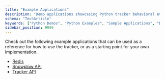 ```yaml
---
title: "Example Applications"
description: "Demo applications showcasing Python tracker behavioral event collection capabilities and implementation."
schema: "TechArticle"
keywords: ["Python Demos", "Python Examples", "Sample Applications", "Demo Scripts", "Python Samples", "Example Code"]
sidebar_position: 9999
---
```


Check out the following example applications that can be used as a reference for how to use the tracker, or as a starting point for your own implementation.

- [Redis](https://github.com/snowplow/snowplow-python-tracker/tree/master/examples/redis_example)
- [Snowplow API](https://github.com/snowplow/snowplow-python-tracker/tree/master/examples/snowplow_api_example)
- [Tracker API](https://github.com/snowplow/snowplow-python-tracker/tree/master/examples/tracker_api_example)
